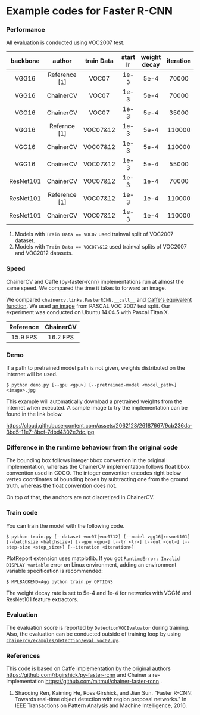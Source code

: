 # Example codes for Faster R-CNN

### Performance

All evaluation is conducted using VOC2007 test.

| backbone | author | train Data | start lr | weight decay | iteration | imgs/GPU | score |
|:-:|:-:|:-:|:-:|:-:|:-:|:-:|:-:|
| VGG16 | Reference [1] | VOC07 | 1e-3 | 5e-4 | 70000 | 1 | 69.9 mAP |
| VGG16 | ChainerCV | VOC07 | 1e-3 | 5e-4 | 70000 | 1 | 70.6 mAP |
| VGG16 | ChainerCV | VOC07 | 1e-3 | 5e-4 | 35000 | 2 | XXX mAP |
| VGG16 | Refernce [1] | VOC07\&12 | 1e-3 | 5e-4 | 110000 | 1 | 73.2 mAP |
| VGG16 | ChainerCV | VOC07\&12 | 1e-3 | 5e-4 | 110000 | 1 | 74.7 mAP |
| VGG16 | ChainerCV | VOC07\&12 | 1e-3 | 5e-4 | 55000 | 2 | XXXmAP |
| ResNet101 | ChainerCV | VOC07\&12 | 1e-3 | 1e-4 | 70000 | 1 | XXXX mAP |
| ResNet101 | Reference [1] | VOC07\&12 | 1e-3 | 1e-4 | 110000 | 1 | 76.4 mAP |
| ResNet101 | ChainerCV | VOC07\&12 | 1e-3 | 1e-4 | 110000 | 1 | XXXX mAP |

1. Models with `Train Data == VOC07` used trainval split of VOC2007 dataset.
2. Models with `Train Data == VOC07\&12` used trainval splits of VOC2007 and VOC2012 datasets.


### Speed

ChainerCV and Caffe (py-faster-rcnn) implementations run at almost the same speed.
We compared the time it takes to forward an image.

We compared `chainercv.links.FasterRCNN.__call__` and [Caffe's equivalent function](https://github.com/rbgirshick/py-faster-rcnn/blob/master/lib/fast_rcnn/test.py#L154).
We used [an image](https://github.com/rbgirshick/py-faster-rcnn/blob/master/data/demo/000456.jpg) from PASCAL VOC 2007 test split.
Our experiment was conducted on Ubuntu 14.04.5 with Pascal Titan X.

| Reference | ChainerCV |
|:-:|:-:|
|  15.9 FPS | 16.2 FPS |


### Demo

If a path to pretrained model path is not given, weights distributed on the internet will be used.

```
$ python demo.py [--gpu <gpu>] [--pretrained-model <model_path>] <image>.jpg
```

This example will automatically download a pretrained weights from the internet when executed.
A sample image to try the implementation can be found in the link below.

https://cloud.githubusercontent.com/assets/2062128/26187667/9cb236da-3bd5-11e7-8bcf-7dbd4302e2dc.jpg


### Difference in the runtime behaviour from the original code

The bounding box follows integer bbox convention in the original implementation, whereas the ChainerCV implementation follows float bbox convention used in COCO.
The integer convention encodes right below vertex coordinates of bounding boxes by subtracting one from the ground truth, whereas the float convention does not.

On top of that, the anchors are not discretized in ChainerCV.


### Train code
You can train the model with the following code.
```
$ python train.py [--dataset voc07|voc0712] [--model vgg16|resnet101] [--batchsize <batchsize>] [--gpu <gpu>] [--lr <lr>] [--out <out>] [--step-size <step_size>] [--iteration <iteration>]
```

PlotReport extension uses matplotlib. If you got `RuntimeError: Invalid DISPLAY variable` error on Linux environment, adding an environment variable specification is recommended:

```
$ MPLBACKEND=Agg python train.py OPTIONS
```

The weight decay rate is set to 5e-4 and 1e-4 for networks with VGG16 and ResNet101 feature extractors.

### Evaluation

The evaluation score is reported by `DetectionVOCEvaluator` during training.
Also, the evaluation can be conducted outside of training loop by using [`chainercv/examples/detection/eval_voc07.py`](https://github.com/chainer/chainercv/blob/master/examples/detection).


### References
This code is based on Caffe implementation by the original authors https://github.com/rbgirshick/py-faster-rcnn and Chainer a re-implementation https://github.com/mitmul/chainer-faster-rcnn .

1. Shaoqing Ren, Kaiming He, Ross Girshick, and Jian Sun. "Faster R-CNN: Towards real-time object detection with region proposal networks." In IEEE Transactions on Pattern Analysis and Machine Intelligence, 2016.
